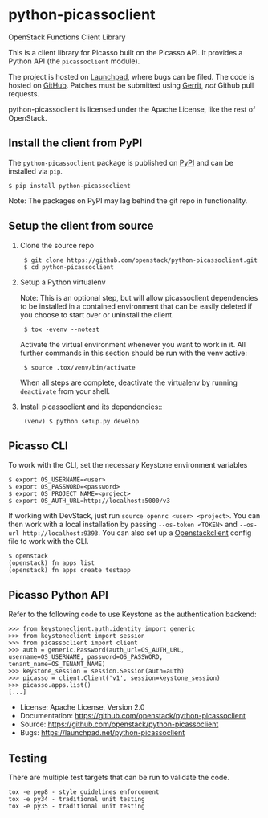 # python-picassoclient

OpenStack Functions Client Library

This is a client library for Picasso built on the Picasso API. It
provides a Python API (the ``picassoclient`` module).

The project is hosted on [Launchpad](https://bugs.launchpad.net/python-picassoclient),
where bugs can be filed. The code is hosted on [GitHub](https://github.com/openstack/python-picassoclient).
Patches must be submitted using [Gerrit](http://docs.openstack.org/infra/manual/developers.html#development-workflow),
*not* Github pull requests.

python-picassoclient is licensed under the Apache License, like the rest of OpenStack.

## Install the client from PyPI

The `python-picassoclient` package is published on [PyPI](https://pypi.org/project/python-picassoclient/)
and can be installed via `pip`.

    $ pip install python-picassoclient

   Note: The packages on PyPI may lag behind the git repo in functionality.

## Setup the client from source

1. Clone the source repo

        $ git clone https://github.com/openstack/python-picassoclient.git
        $ cd python-picassoclient

2. Setup a Python virtualenv

    Note: This is an optional step, but will allow picassoclient dependencies to be installed in a
    contained environment that can be easily deleted if you choose to start over or uninstall the client.

        $ tox -evenv --notest

    Activate the virtual environment whenever you want to work in it.
    All further commands in this section should be run with the venv active:

        $ source .tox/venv/bin/activate

    When all steps are complete, deactivate the virtualenv by running `deactivate` from your shell.

3. Install picassoclient and its dependencies::

        (venv) $ python setup.py develop

## Picasso CLI

To work with the CLI, set the necessary Keystone environment variables

    $ export OS_USERNAME=<user>
    $ export OS_PASSWORD=<password>
    $ export OS_PROJECT_NAME=<project>
    $ export OS_AUTH_URL=http://localhost:5000/v3


   If working with DevStack, just run `source openrc <user> <project>`. You can then work with a
   local installation by passing `--os-token <TOKEN>` and `--os-url http://localhost:9393`. You can
   also set up a [Openstackclient](http://docs.openstack.org/developer/python-openstackclient/configuration.html#clouds-yaml)
   config file to work with the CLI.

    $ openstack
    (openstack) fn apps list
    (openstack) fn apps create testapp


## Picasso Python API

Refer to the following code to use Keystone as the authentication backend:

    >>> from keystoneclient.auth.identity import generic
    >>> from keystoneclient import session
    >>> from picassoclient import client
    >>> auth = generic.Password(auth_url=OS_AUTH_URL, username=OS_USERNAME, password=OS_PASSWORD, tenant_name=OS_TENANT_NAME)
    >>> keystone_session = session.Session(auth=auth)
    >>> picasso = client.Client('v1', session=keystone_session)
    >>> picasso.apps.list()
    [...]


* License: Apache License, Version 2.0
* Documentation: https://github.com/openstack/python-picassoclient
* Source: https://github.com/openstack/python-picassoclient
* Bugs: https://launchpad.net/python-picassoclient

Testing
-------

There are multiple test targets that can be run to validate the code.

    tox -e pep8 - style guidelines enforcement
    tox -e py34 - traditional unit testing
    tox -e py35 - traditional unit testing
